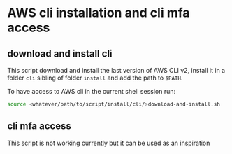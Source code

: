 # AWS cli installation and cli mfa access

## download and install cli

This script download and install the last version of AWS CLI v2, install it in a folder `cli` sibling of folder `install` and add the path to `$PATH`.

To have access to AWS cli in the current shell session run:	

```sh
source <whatever/path/to/script/install/cli/>download-and-install.sh
```



## cli mfa access

This script is not working currently but it can be used as an inspiration
